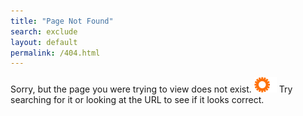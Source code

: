 ```yaml
---
title: "Page Not Found"
search: exclude
layout: default
permalink: /404.html
---  
```


<div class="notfoundmain">
  <span>Sorry, but the page you were trying to view does not exist.</span>
  <img class="notfoundimage" src="img/Logo-LP.png" />
  <span>Try searching for it or looking at the URL to see if it looks correct.</span>
</div>
